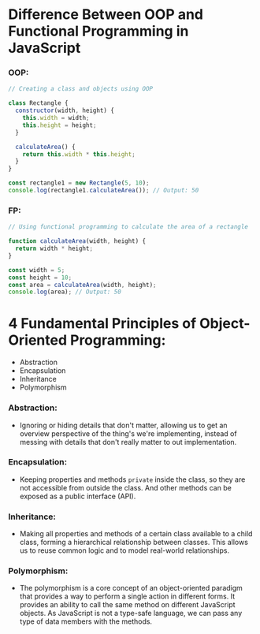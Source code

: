 # Difference Between OOP and Functional Programming in JavaScript

### OOP:
```javascript
// Creating a class and objects using OOP

class Rectangle {
  constructor(width, height) {
    this.width = width;
    this.height = height;
  }

  calculateArea() {
    return this.width * this.height;
  }
}

const rectangle1 = new Rectangle(5, 10);
console.log(rectangle1.calculateArea()); // Output: 50
```
### FP:
```javascript
// Using functional programming to calculate the area of a rectangle

function calculateArea(width, height) {
  return width * height;
}

const width = 5;
const height = 10;
const area = calculateArea(width, height);
console.log(area); // Output: 50
```

# 4 Fundamental Principles of Object-Oriented Programming:
- Abstraction
- Encapsulation
- Inheritance
- Polymorphism

### Abstraction:
- Ignoring or hiding details that don't matter, allowing us to get an overview perspective of the thing's we're implementing, instead of messing with details that don't really matter to out implementation.

### Encapsulation:
- Keeping properties and methods `private` inside the class, so they are not accessible from outside the class. And other methods can be exposed as a public interface (API).

### Inheritance:
- Making all properties and methods of a certain class available to a child class, forming a hierarchical relationship between classes. This allows us to reuse common logic and to model real-world relationships.

### Polymorphism:
- The polymorphism is a core concept of an object-oriented paradigm that provides a way to perform a single action in different forms. It provides an ability to call the same method on different JavaScript objects. As JavaScript is not a type-safe language, we can pass any type of data members with the methods.
